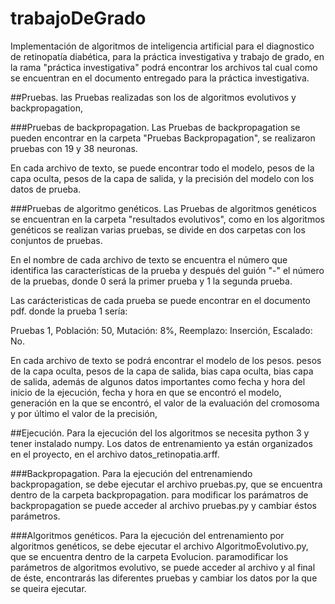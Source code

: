 # trabajoDeGrado
Implementación de algoritmos de inteligencia artificial para el diagnostico de retinopatía diabética, para la práctica investigativa y trabajo de grado, en la rama "práctica investigativa" podrá encontrar los archivos tal cual como se encuentran en el documento entregado para la práctica investigativa.

##Pruebas. 
las Pruebas realizadas son los de algoritmos evolutivos y backpropagation,

###Pruebas de backpropagation.
Las Pruebas de backpropagation se pueden encontrar en la carpeta "Pruebas Backpropagation", se realizaron pruebas con 19 y 38 neuronas.

En cada archivo de texto, se puede encontrar todo el modelo, pesos de la capa oculta, pesos de la capa de salida, y la precisión del modelo con los datos de prueba.

###Pruebas de algoritmo genéticos.
Las Pruebas de algoritmos genéticos se encuentran en la carpeta "resultados evolutivos", como en los algoritmos genéticos se realizan varias pruebas, se divide en dos carpetas con los conjuntos de pruebas.

En el nombre de cada archivo de texto se encuentra el número que identifica las características de la prueba y después del guión "-" el número de la pruebas, donde 0 será la primer prueba y 1 la segunda prueba.

Las carácteristicas de cada prueba se puede encontrar en el documento pdf. donde la prueba 1 sería:

Pruebas 1, Población: 50, Mutación: 8%, Reemplazo: Inserción, Escalado: No.

En cada archivo de texto se podrá encontrar el modelo de los pesos. pesos de la capa oculta, pesos de la capa de salida, bias capa oculta, bias capa de salida, además de algunos datos importantes como fecha y hora del inicio de la ejecución, fecha y hora en que se encontró el modelo, generación en la que se encontró, el valor de la evaluación del cromosoma y por último el valor de la precisión,

##Ejecución.
Para la ejecución del los algoritmos se necesita python 3 y tener instalado numpy.
Los datos de entrenamiento ya están organizados en el proyecto, en el archivo datos_retinopatia.arff.

###Backpropagation.
Para la ejecución del entrenamiendo backpropagation, se debe ejecutar el archivo pruebas.py, que se encuentra dentro de la carpeta backpropagation. para modificar los parámatros de backpropagation se puede acceder al archivo pruebas.py y cambiar éstos parámetros.

###Algoritmos genéticos.
Para la ejecución del entrenamiento por algoritmos genéticos, se debe ejecutar el archivo AlgoritmoEvolutivo.py, que se encuentra dentro de la carpeta Evolucion. paramodificar los parámetros de algoritmos evolutivo, se puede acceder al archivo y al final de éste, encontrarás las diferentes pruebas y cambiar los datos por la que se queira ejecutar.
